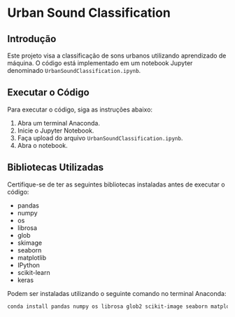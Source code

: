 # Urban Sound Classification

## Introdução
Este projeto visa a classificação de sons urbanos utilizando aprendizado de máquina. O código está implementado em um notebook Jupyter denominado `UrbanSoundClassification.ipynb`.

## Executar o Código
Para executar o código, siga as instruções abaixo:

1. Abra um terminal Anaconda.
2. Inicie o Jupyter Notebook.
3. Faça upload do arquivo `UrbanSoundClassification.ipynb`.
4. Abra o notebook.

## Bibliotecas Utilizadas
Certifique-se de ter as seguintes bibliotecas instaladas antes de executar o código:

- pandas
- numpy
- os
- librosa
- glob 
- skimage
- seaborn
- matplotlib
- IPython
- scikit-learn
- keras

Podem ser instaladas utilizando o seguinte comando no terminal Anaconda:

```bash
conda install pandas numpy os librosa glob2 scikit-image seaborn matplotlib ipython scikit-learn keras
